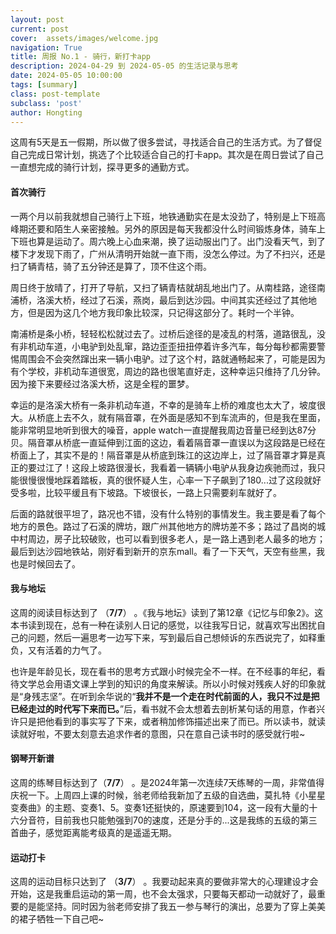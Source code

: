 ```yaml
---
layout: post
current: post
cover:  assets/images/welcome.jpg
navigation: True
title: 周报 No.1 - 骑行，新打卡app
description: 2024-04-29 到 2024-05-05 的生活记录与思考
date: 2024-05-05 10:00:00
tags: [summary]
class: post-template
subclass: 'post'
author: Hongting
---
```


这周有5天是五一假期，所以做了很多尝试，寻找适合自己的生活方式。为了督促自己完成日常计划，挑选了个比较适合自己的打卡app。其次是在周日尝试了自己一直想完成的骑行计划，探寻更多的通勤方式。

#### 首次骑行

一两个月以前我就想自己骑行上下班，地铁通勤实在是太没劲了，特别是上下班高峰期还要和陌生人亲密接触。另外的原因是每天我都没什么时间锻炼身体，骑车上下班也算是运动了。周六晚上心血来潮，换了运动服出门了。出门没看天气，到了楼下才发现下雨了，广州从清明开始就一直下雨，没怎么停过。为了不扫兴，还是扫了辆青桔，骑了五分钟还是算了，顶不住这个雨。

周日终于放晴了，打开了导航，又扫了辆青桔就胡乱地出门了。从南桂路，途径南浦桥，洛溪大桥，经过了石溪，燕岗，最后到达沙园。中间其实还经过了其他地方，但是因为这几个地方我印象比较深，只记得这部分了。耗时一个半钟。

南浦桥是条小桥，轻轻松松就过去了。过桥后途径的是凌乱的村落，道路很乱，没有非机动车道，小电驴到处乱窜，路边歪歪扭扭停着许多汽车，每分每秒都需要警惕周围会不会突然蹿出来一辆小电驴。过了这个村，路就通畅起来了，可能是因为有个学校，非机动车道很宽，周边的路也很笔直好走，这种幸运只维持了几分钟。因为接下来要经过洛溪大桥，这是全程的噩梦。

幸运的是洛溪大桥有一条非机动车道，不幸的是骑车上桥的难度也太大了，坡度很大。从桥底上去不久，就有隔音罩，在外面是感知不到车流声的，但是我在里面，能非常明显地听到很大的噪音，apple watch一直提醒我周边音量已经到达87分贝。隔音罩从桥底一直延伸到江面的这边，看着隔音罩一直误以为这段路是已经在桥面上了，其实不是的！隔音罩是从桥底到珠江的这边岸上，过了隔音罩才算是真正的要过江了！这段上坡路很漫长，我看着一辆辆小电驴从我身边疾驰而过，我只能很慢很慢地踩着踏板，真的很怀疑人生，心率一下子飙到了180...过了这段就好受多啦，比较平缓且有下坡路。下坡很长，一路上只需要刹车就好了。

后面的路就很平坦了，路况也不错，没有什么特别的事情发生。我主要是看了每个地方的景色。路过了石溪的牌坊，跟广州其他地方的牌坊差不多；路过了昌岗的城中村周边，房子比较破败，也可以看到很多老人，是一路上遇到老人最多的地方；最后到达沙园地铁站，刚好看到新开的京东mall。看了一下天气，天空有些黑，我也是时候回去了。


#### 我与地坛
这周的阅读目标达到了 （**7/7**） 。《我与地坛》读到了第12章《记忆与印象2》。这本书读到现在，总有一种在读别人日记的感觉，以往我写日记，就喜欢写出困扰自己的问题，然后一遍思考一边写下来，写到最后自己想倾诉的东西说完了，如释重负，又有活着的力气了。

也许是年龄见长，现在看书的思考方式跟小时候完全不一样。在不经事的年纪，看待文学总会用语文课上学到的知识的角度来解读。所以小时候对残疾人好的印象就是“身残志坚”。在听到余华说的“**我并不是一个走在时代前面的人，我只不过是把已经走过的时代写下来而已。**”后，看书就不会太想着去剖析某句话的用意，作者兴许只是把他看到的事实写了下来，或者稍加修饰描述出来了而已。所以读书，就读读就好啦，不要太刻意去追求作者的意图，只在意自己读书时的感受就行啦~

#### 钢琴开新谱
这周的练琴目标达到了（**7/7**） 。是2024年第一次连续7天练琴的一周，非常值得庆祝一下。上周四上课的时候，翁老师给我新加了五级的自选曲，莫扎特《小星星变奏曲》的主题、变奏1、5。变奏1还挺快的，原速要到104，这一段有大量的十六分音符，目前我也只能勉强到70的速度，还是分手的...这是我练的五级的第三首曲子，感觉距离能考级真的是遥遥无期。

#### 运动打卡 
这周的运动目标只达到了 （**3/7**） 。我要动起来真的要做非常大的心理建设才会开始，这是我重启运动的第一周，也不会太强求，只要每天都动一动就好了，最重要的是能坚持。同时因为翁老师安排了我五一参与琴行的演出，总要为了穿上美美的裙子牺牲一下自己吧~